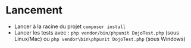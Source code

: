# Lancement
- Lancer à la racine du projet `composer install`
- Lancer les tests avec : `php vendor/bin/phpunit DojoTest.php` (sous Linux/Mac) ou `php vendor\bin\phpunit DojoTest.php` (sous Windows)